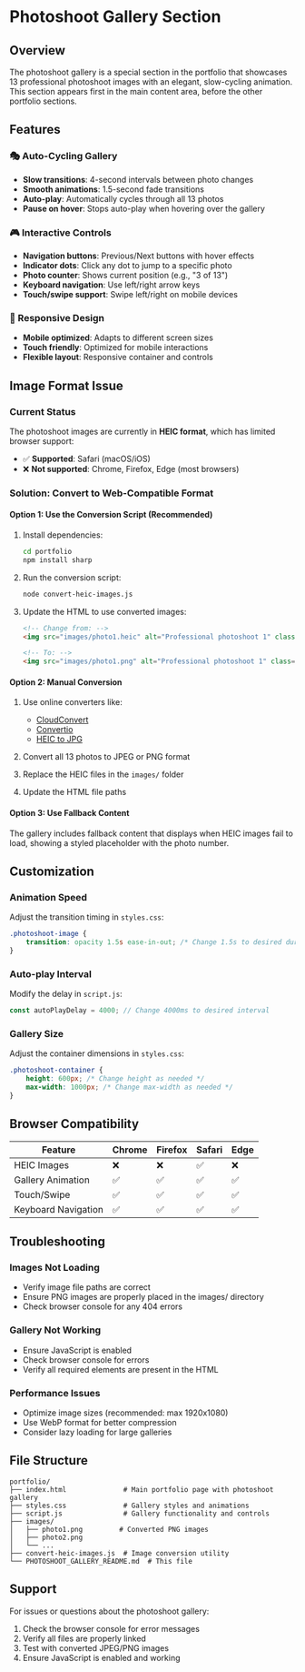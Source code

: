 # Photoshoot Gallery Section

## Overview
The photoshoot gallery is a special section in the portfolio that showcases 13 professional photoshoot images with an elegant, slow-cycling animation. This section appears first in the main content area, before the other portfolio sections.

## Features

### 🎭 Auto-Cycling Gallery
- **Slow transitions**: 4-second intervals between photo changes
- **Smooth animations**: 1.5-second fade transitions
- **Auto-play**: Automatically cycles through all 13 photos
- **Pause on hover**: Stops auto-play when hovering over the gallery

### 🎮 Interactive Controls
- **Navigation buttons**: Previous/Next buttons with hover effects
- **Indicator dots**: Click any dot to jump to a specific photo
- **Photo counter**: Shows current position (e.g., "3 of 13")
- **Keyboard navigation**: Use left/right arrow keys
- **Touch/swipe support**: Swipe left/right on mobile devices

### 📱 Responsive Design
- **Mobile optimized**: Adapts to different screen sizes
- **Touch friendly**: Optimized for mobile interactions
- **Flexible layout**: Responsive container and controls

## Image Format Issue

### Current Status
The photoshoot images are currently in **HEIC format**, which has limited browser support:
- ✅ **Supported**: Safari (macOS/iOS)
- ❌ **Not supported**: Chrome, Firefox, Edge (most browsers)

### Solution: Convert to Web-Compatible Format

#### Option 1: Use the Conversion Script (Recommended)
1. Install dependencies:
   ```bash
   cd portfolio
   npm install sharp
   ```

2. Run the conversion script:
   ```bash
   node convert-heic-images.js
   ```

3. Update the HTML to use converted images:
   ```html
   <!-- Change from: -->
   <img src="images/photo1.heic" alt="Professional photoshoot 1" class="photoshoot-img">
   
   <!-- To: -->
   <img src="images/photo1.png" alt="Professional photoshoot 1" class="photoshoot-img">
   ```

#### Option 2: Manual Conversion
1. Use online converters like:
   - [CloudConvert](https://cloudconvert.com/heic-to-jpg)
   - [Convertio](https://convertio.co/heic-jpg/)
   - [HEIC to JPG](https://heictojpg.com/)

2. Convert all 13 photos to JPEG or PNG format
3. Replace the HEIC files in the `images/` folder
4. Update the HTML file paths

#### Option 3: Use Fallback Content
The gallery includes fallback content that displays when HEIC images fail to load, showing a styled placeholder with the photo number.

## Customization

### Animation Speed
Adjust the transition timing in `styles.css`:
```css
.photoshoot-image {
    transition: opacity 1.5s ease-in-out; /* Change 1.5s to desired duration */
}
```

### Auto-play Interval
Modify the delay in `script.js`:
```javascript
const autoPlayDelay = 4000; // Change 4000ms to desired interval
```

### Gallery Size
Adjust the container dimensions in `styles.css`:
```css
.photoshoot-container {
    height: 600px; /* Change height as needed */
    max-width: 1000px; /* Change max-width as needed */
}
```

## Browser Compatibility

| Feature | Chrome | Firefox | Safari | Edge |
|---------|--------|---------|--------|------|
| HEIC Images | ❌ | ❌ | ✅ | ❌ |
| Gallery Animation | ✅ | ✅ | ✅ | ✅ |
| Touch/Swipe | ✅ | ✅ | ✅ | ✅ |
| Keyboard Navigation | ✅ | ✅ | ✅ | ✅ |

## Troubleshooting

### Images Not Loading
- Verify image file paths are correct
- Ensure PNG images are properly placed in the images/ directory
- Check browser console for any 404 errors

### Gallery Not Working
- Ensure JavaScript is enabled
- Check browser console for errors
- Verify all required elements are present in the HTML

### Performance Issues
- Optimize image sizes (recommended: max 1920x1080)
- Use WebP format for better compression
- Consider lazy loading for large galleries

## File Structure
```
portfolio/
├── index.html              # Main portfolio page with photoshoot gallery
├── styles.css              # Gallery styles and animations
├── script.js               # Gallery functionality and controls
├── images/
│   ├── photo1.png         # Converted PNG images
│   ├── photo2.png
│   └── ...
├── convert-heic-images.js  # Image conversion utility
└── PHOTOSHOOT_GALLERY_README.md  # This file
```

## Support
For issues or questions about the photoshoot gallery:
1. Check the browser console for error messages
2. Verify all files are properly linked
3. Test with converted JPEG/PNG images
4. Ensure JavaScript is enabled and working
